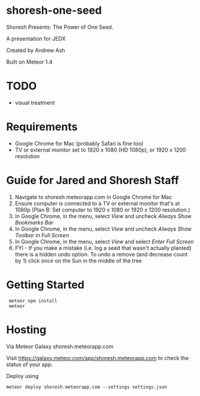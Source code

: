 # shoresh-one-seed
Shoresh Presents: The Power of One Seed. 

A presentation for JEDX

Created by Andrew Ash

Built on Meteor 1.4

# TODO
* visual treatment 

# Requirements
* Google Chrome for Mac (probably Safari is fine too)
* TV or external monitor set to 1920 x 1080 (HD 1080p), or 1920 x 1200 resolution

# Guide for Jared and Shoresh Staff
1) Navigate to shoresh.meteorapp.com in Google Chrome for Mac
2) Ensure computer is connected to a TV or external monitor that's at 1080p (Plan B: Set computer to 1920 x 1080 or 1920 x 1200 resolution.)
3) In Google Chrome, in the menu, select _View_ and uncheck _Always Show Bookmarks Bar_
4) In Google Chrome, in the menu, select _View_ and uncheck _Always Show Toolbar in Full Screen_
5) In Google Chrome, in the menu, select _View_ and select _Enter Full Screen_
6) FYI - If you make a mistake (i.e. log a seed that wasn't actually planted) there is a hidden undo option.
To undo a remove (and decrease count by 1) click *once* on the Sun in the middle of the tree 

# Getting Started

```
 meteor npm install
 meteor
```

# Hosting

Via Meteor Galaxy
shoresh.meteorapp.com

Visit https://galaxy.meteor.com/app/shoresh.meteorapp.com to check the status
of your app.

Deploy using
```
meteor deploy shoresh.meteorapp.com --settings settings.json
```